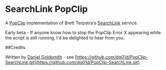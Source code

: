 SearchLink PopClip
===

A [PopClip][] implementation of Brett Terpstra's [SearchLink][] service.

Early beta - If anyone know how to stop the PopClip Error X appearing while the script is still running, I'd be delighted to hear from you.

[SearchLink]: http://brettterpstra.com/projects/searchlink/
[PopClip]: https://pilotmoon.com/popclip/

##Credits

Written by [Daniel Goldsmith](https://ascraeus.org) - see [https://github.com/dg01d/PopClip-SearchLink.git](https://github.com/dg01d/PopClip-SearchLink.git)